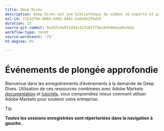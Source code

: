 ```yaml
---
title: Deep Dives
description: Deep Dives est une bibliothèque de vidéos où experts et pairs ont partagé leurs réflexions et idées sur la meilleure façon d'utiliser Adobe Marketo.
exl-id: 21242f9e-8084-4482-8461-ba8a9e2fbd26
duration: 15
source-git-commit: 9a297cda953d4414131657f9ac84580aea0eabeb
workflow-type: tm+mt
source-wordcount: '75'
ht-degree: 0%

---
```


# Événements de plongée approfondie

Bienvenue dans les enregistrements d’événements à la demande de Deep Dives. Utilisation de ces ressources combinées avec Adobe Marketo [documentation](https://experienceleague.adobe.com/docs/marketo-engage.html) et [tutoriels](https://experienceleague.adobe.com/docs/marketo-learn/tutorials/overview.html), vous comprendrez mieux comment utiliser Adobe Marketo pour soutenir votre entreprise.

>[!TIP]
>
>**Toutes les sessions enregistrées sont répertoriées dans la navigation à gauche.**.
